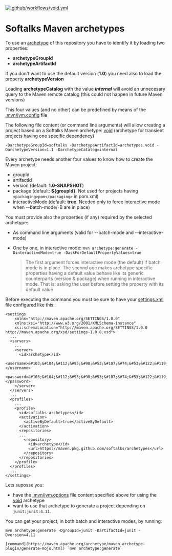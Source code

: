 [![.github/workflows/void.yml](https://github.com/softalks/archetypes/actions/workflows/void.yml/badge.svg)](https://github.com/softalks/archetypes/actions/workflows/void.yml)
# Softalks Maven archetypes
To use an [archetype](https://maven.apache.org/guides/introduction/introduction-to-archetypes.html) of this repository you have to identify it by loading two properties:
- **archetypeGroupId**
- **archetypeArtifactId**

If you don't want to use the default version (**1.0**) you need also to load the property **archetypeVersion**

Loading **archetypeCatalog** with the value ***internal***  will avoid an unnecesary query to the Maven remote catalog (this could not happen in future Maven versions)

This four values (and no other) can be predefined by means of the [.mvn/jvm.config](https://maven.apache.org/configure.html#mvn-jvm-config-file) file

The following file content (or command line arguments) will allow creating a project based on a Softalks Maven archetype: [void](https://github.com/softalks/archetypes/tree/main/void) (archetype for transient projects having one specific dependency)
```
-DarchetypeGroupId=softalks -DarchetypeArtifactId=archetypes.void -DarchetypeVersion=1.1 -DarchetypeCatalog=internal
```
Every archetype needs another four values to know how to create the Maven project:
- groupId
- artifactId
- version (default: **1.0-SNAPSHOT**)
- package (default: **${groupId}**. Not used for projects having `<packaging>pom</packaging>` in pom.xml)
- interactiveMode (default: **true**. Needed only to force interactive mode when --batch-mode/-B are in place)

You must provide also the properties (if any) required by the selected archetype:
- As command line arguments (valid for --batch-mode and --interactive-mode)
- One by one, in interactive mode: `mvn archetype:generate -DinteractiveMode=true -DaskForDefaultPropertyValues=true`

  > The first argument forces interactive mode (the default) if batch mode is in place. The second one makes archetype specific properties having a default value behave like its generic counterparts (version & package) when running in interactive mode. That is: asking the user before setting the property with its default value

Before executing the command you must be sure to have your [settings.xml](https://maven.apache.org/settings.html) file configured like this:
```
<settings 
	xmlns="http://maven.apache.org/SETTINGS/1.0.0"
	xmlns:xsi="http://www.w3.org/2001/XMLSchema-instance"
	xsi:schemaLocation="http://maven.apache.org/SETTINGS/1.0.0 http://maven.apache.org/xsd/settings-1.0.0.xsd">
  ...
  <servers>
    ...
    <server>
      <id>archetype</id>
      <username>&#103;&#104;&#112;&#95;&#98;&#53;&#107;&#74;&#53;&#122;&#119;&#65;&#119;&#70;&#66;&#56;&#57;&#57;&#99;&#107;&#51;&#65;&#97;&#81;&#57;&#89;&#82;&#111;&#113;&#108;&#66;&#53;&#78;&#73;&#49;&#108;&#75;&#110;&#119;&#76;</username>
      <password>&#103;&#104;&#112;&#95;&#98;&#53;&#107;&#74;&#53;&#122;&#119;&#65;&#119;&#70;&#66;&#56;&#57;&#57;&#99;&#107;&#51;&#65;&#97;&#81;&#57;&#89;&#82;&#111;&#113;&#108;&#66;&#53;&#78;&#73;&#49;&#108;&#75;&#110;&#119;&#76;</password>
    </server>
  </servers>
  ...
  <profiles>
    ...
    <profile>
      <id>softalks-archetypes</id>
      <activation>
        <activeByDefault>true</activeByDefault>
      </activation>
      <repositories>
      ...
        <repository>
          <id>archetype</id>
          <url>https://maven.pkg.github.com/softalks/archetypes</url>
        </repository>
      </repositories>
    </profile>
  </profiles>
  ...
</settings>
```
Lets suposse you:
- have the [.mvn/jvm.options](https://maven.apache.org/configure.html#mvn-jvm-config-file) file content specified above for using the [void](https://github.com/softalks/archetypes/tree/main/void) archetype
- want to use that archetype to generate a project depending on `junit:junit:4.11`. 

You can get your project, in both batch and interactive modes, by running:
```
mvn archetype:generate -DgroupId=junit -DartifactId=junit -Dversion=4.11

[command](https://maven.apache.org/archetype/maven-archetype-plugin/generate-mojo.html) `mvn archetype:generate`
